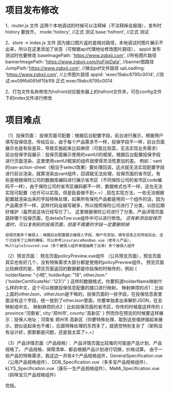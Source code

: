 # 项目发布修改
1、router.js 文件
这两个本地调试的时候可以注释掉（不注释掉会报错），发布时 history 要放开。
mode:'history', //正式 测试
base:'hsfront',  //正式 测试

2、store -> index.js 文件
因为接口图片返的是相对路径，本地调试时图片展示不出来，所以在这里添加了状态（可根据api代理地址修改图片路径）， appid 发布测试时也要修改
baseImagePath: 'https://www.zgbxjj.com',  //所有图片路径
bannerImagePath: 'https://www.zgbxjj.com/hsFileData',  //banner图路径
JumpPath:'https://www.zgbxjj.com',  //弹出pdf文件路径
upLoadImg: 'https://www.zgbxjj.com',  //上传图片路径
appid: 'wxec19abc8795c0014', //测试:wx09f6d091df15b1f8    正式:wxec19abc8795c0014  

2、打包文件名称修改为hsfront对应服务器上的hsfront文件夹，可在config文件下的index文件进行修改

# 项目难点
（1）投保页面：
    投保页面可配置：根据后台配置字段，前台进行展示，根据用户填写投保信息，传给后台，由于每个产品需求不一样，投保字段不一样，前台页面展示也是有些差异，导致实施起来比较麻烦（可能比较菜，无法实现业务需求）
    前台投保字段展示：投保页面展示使用的vantUI的框架，根据后台配置投保字段进行页面渲染，这里使用vantUI框架的组件就使得灵活性更加的差。
        例如：vant的van-action-sheet（相当于select效果）要处理回调，这点就无法实现配置字段进行前台渲染，就算渲染出vant组件，回调就无法处理，投保页面的省市区，有些是根据保险公司的数据库编码进行展示省市区（不同保险公司的省市区code编码不一样），由于保险公司的省市区编码都不一样，数据格式也不一样，这也无法实现可配置（也许可以实现，但是臣妾做不到=.=）,现在实现方法，一些无法根据配置就渲染出来的字段特殊处理，如果所有保险产品都是用同一个组件的话，因为产品需求不一样，这样代码会越写越多，所以按照保险公司进行了分类，以防后期好维护（虽然说这块已经写烂了）。
        这里根据保险公司进行了分类，产品详情页面跳转哪个投保页面，在detailsTow.vue组件中可以进行修改。
    *还有新添加投保页面时，可以复制别的投保页面，但是不需要的字段一定要删除掉*

    投保页面多个被保人：根据后台配置展示被保人字段，用户可添加，填写信息之后传给后台，这个已经写了公用的模板，可以参考insuranceRenBao.vue（老年人产品），MultipleInsured.vue（多个被保人组件单独抽离了出来）多个被保人组件

（2）预览页面：
    预览页面policyPreview.vue组件 （公共预览页面），预览页面其实也有好几个，没有特殊需求大部分都是使用的policyPreview组件。
    预览页面比较麻烦的是，预览页面返回的数据都是你投保的时候传的，例如
    {
        holderName: "小明",
        holderAge: "18",
        otherJson:"{'holderCertificateNo':'123'}"
    }
    这样的数据格式，你要知道holderName映射什么样的中文，这个可以根据投保信息配置的接口进行映射。
    映射麻烦的点1：比如上面的otherJson，otherJson是干嘛的，投保页面的一些字段，在投保信息表里面没有这个字段，统一放到了otherJson里面，你要单独拿出来解析JSON，在去映射成中文。
    映射麻烦的点2：比如投保页面的省市区，你传的时候是这样传的
    {
        province:'河南省',
        city:'郑州市',
        county:'高新区'
    }
    然而你在预览的时候要这样展示：投保人地址：河南省 郑州市 高新区（你要特殊处理，取到这些值拼接起来展示，貌似说起来也不难），后面特殊处理的东西多了，就感觉特别复杂了（架构没有设计好，那那都是问题，还是我太菜了=.=）

（3）产品详情页面（产品规格）：
    产品详情页面比较难的可能是产品计划、产品规格了。
    产品规格、保障清单、都会根据产品计划进行切换，价格试算。
    由于一些产品的特殊需求，我这边一共有4个产品规格组件，GeneralSpecification.vue（公用产品规格组件）、DDB_Specification.vue（多多宝产品规格组件）、kLYS_Specification.vue（康乐一生产品规格组件）、MaMi_Specification.vue（妈咪宝贝产品规格组件）

完结。

    
    

    



